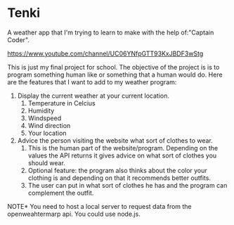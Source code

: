 # Tenki
A weather app that I'm trying to learn to make with the help of:"Captain Coder".

https://www.youtube.com/channel/UC06YNfpGTT93KxJBDF3wStg

This is just my final project for school.
The objective of the project is is to program something human like or something that a human would do.
Here are the features that I want to add to my weather program:

1. Display the current weather at your current location.
    1. Temperature in Celcius
    2. Humidity
    3. Windspeed
    4. Wind direction
    5. Your location
2. Advice the person visiting the website what sort of clothes to wear.
    1. This is the human part of the website/program. Depending on the values the API returns it gives advice on what sort of clothes you should wear.
    2. Optional feature: the program also thinks about the color your clothing is and depending on that it recommends better outfits.
    3. The user can put in what sort of clothes he has and the program can complement the outfit.

NOTE*
You need to host a local server to request data from the openweahtermarp api.
You could use node.js.
